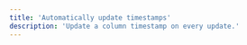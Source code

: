 ```yaml
---
title: 'Automatically update timestamps'
description: 'Update a column timestamp on every update.'
---
```


<!-- Content of the page -->
